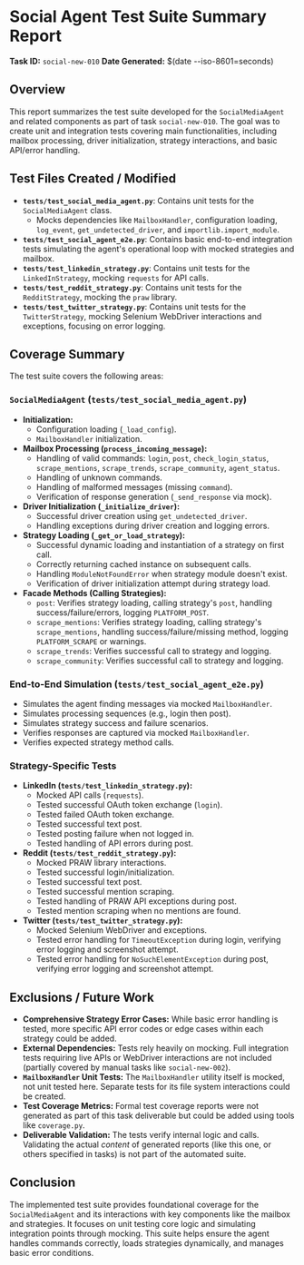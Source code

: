 # Social Agent Test Suite Summary Report

**Task ID:** `social-new-010`
**Date Generated:** $(date --iso-8601=seconds) <!-- Placeholder -->

## Overview

This report summarizes the test suite developed for the `SocialMediaAgent` and related components as part of task `social-new-010`. The goal was to create unit and integration tests covering main functionalities, including mailbox processing, driver initialization, strategy interactions, and basic API/error handling.

## Test Files Created / Modified

- **`tests/test_social_media_agent.py`**: Contains unit tests for the `SocialMediaAgent` class.
  - Mocks dependencies like `MailboxHandler`, configuration loading, `log_event`, `get_undetected_driver`, and `importlib.import_module`.
- **`tests/test_social_agent_e2e.py`**: Contains basic end-to-end integration tests simulating the agent's operational loop with mocked strategies and mailbox.
- **`tests/test_linkedin_strategy.py`**: Contains unit tests for the `LinkedInStrategy`, mocking `requests` for API calls.
- **`tests/test_reddit_strategy.py`**: Contains unit tests for the `RedditStrategy`, mocking the `praw` library.
- **`tests/test_twitter_strategy.py`**: Contains unit tests for the `TwitterStrategy`, mocking Selenium WebDriver interactions and exceptions, focusing on error logging.

## Coverage Summary

The test suite covers the following areas:

### `SocialMediaAgent` (`tests/test_social_media_agent.py`)

- **Initialization:**
  - Configuration loading (`_load_config`).
  - `MailboxHandler` initialization.
- **Mailbox Processing (`process_incoming_message`):**
  - Handling of valid commands: `login`, `post`, `check_login_status`, `scrape_mentions`, `scrape_trends`, `scrape_community`, `agent_status`.
  - Handling of unknown commands.
  - Handling of malformed messages (missing `command`).
  - Verification of response generation (`_send_response` via mock).
- **Driver Initialization (`_initialize_driver`):**
  - Successful driver creation using `get_undetected_driver`.
  - Handling exceptions during driver creation and logging errors.
- **Strategy Loading (`_get_or_load_strategy`):**
  - Successful dynamic loading and instantiation of a strategy on first call.
  - Correctly returning cached instance on subsequent calls.
  - Handling `ModuleNotFoundError` when strategy module doesn't exist.
  - Verification of driver initialization attempt during strategy load.
- **Facade Methods (Calling Strategies):**
  - `post`: Verifies strategy loading, calling strategy's `post`, handling success/failure/errors, logging `PLATFORM_POST`.
  - `scrape_mentions`: Verifies strategy loading, calling strategy's `scrape_mentions`, handling success/failure/missing method, logging `PLATFORM_SCRAPE` or warnings.
  - `scrape_trends`: Verifies successful call to strategy and logging.
  - `scrape_community`: Verifies successful call to strategy and logging.

### End-to-End Simulation (`tests/test_social_agent_e2e.py`)

- Simulates the agent finding messages via mocked `MailboxHandler`.
- Simulates processing sequences (e.g., login then post).
- Simulates strategy success and failure scenarios.
- Verifies responses are captured via mocked `MailboxHandler`.
- Verifies expected strategy method calls.

### Strategy-Specific Tests

- **LinkedIn (`tests/test_linkedin_strategy.py`):**
  - Mocked API calls (`requests`).
  - Tested successful OAuth token exchange (`login`).
  - Tested failed OAuth token exchange.
  - Tested successful text post.
  - Tested posting failure when not logged in.
  - Tested handling of API errors during post.
- **Reddit (`tests/test_reddit_strategy.py`):**
  - Mocked PRAW library interactions.
  - Tested successful login/initialization.
  - Tested successful text post.
  - Tested successful mention scraping.
  - Tested handling of PRAW API exceptions during post.
  - Tested mention scraping when no mentions are found.
- **Twitter (`tests/test_twitter_strategy.py`):**
  - Mocked Selenium WebDriver and exceptions.
  - Tested error handling for `TimeoutException` during login, verifying error logging and screenshot attempt.
  - Tested error handling for `NoSuchElementException` during post, verifying error logging and screenshot attempt.

## Exclusions / Future Work

- **Comprehensive Strategy Error Cases:** While basic error handling is tested, more specific API error codes or edge cases within each strategy could be added.
- **External Dependencies:** Tests rely heavily on mocking. Full integration tests requiring live APIs or WebDriver interactions are not included (partially covered by manual tasks like `social-new-002`).
- **`MailboxHandler` Unit Tests:** The `MailboxHandler` utility itself is mocked, not unit tested here. Separate tests for its file system interactions could be created.
- **Test Coverage Metrics:** Formal test coverage reports were not generated as part of this task deliverable but could be added using tools like `coverage.py`.
- **Deliverable Validation:** The tests verify internal logic and calls. Validating the actual *content* of generated reports (like this one, or others specified in tasks) is not part of the automated suite.

## Conclusion

The implemented test suite provides foundational coverage for the `SocialMediaAgent` and its interactions with key components like the mailbox and strategies. It focuses on unit testing core logic and simulating integration points through mocking. This suite helps ensure the agent handles commands correctly, loads strategies dynamically, and manages basic error conditions. 